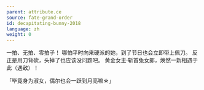 ```yaml
---
parent: attribute.ce
source: fate-grand-order
id: decapitating-bunny-2018
language: zh
weight: 0
---
```


一拍、无拍、零拍子！
哪怕平时向来硬派的她，到了节日也会立即带上佩刀。
反正是用刀背砍，头掉了也应该没问题吧。
黄金女主·斩首兔女郎，焕然一新相遇于此（遇敌）！

「毕竟身为淑女，偶尔也会一跃到月亮嘛☆」
